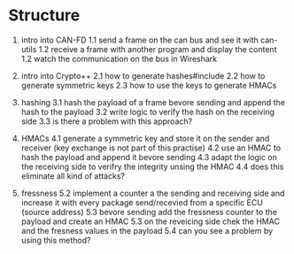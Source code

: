 # Structure

1. intro into CAN-FD
1.1 send a frame on the can bus and see it with can-utils
1.2 receive a frame with another program and display the content
1.2 watch the communication on the bus in Wireshark

2. intro into Crypto++
2.1 how to generate hashes#include <cassert>
2.2 how to generate symmetric keys
2.3 how to use the keys to generate HMACs

3. hashing
3.1 hash the payload of a frame bevore sending and append the hash to the payload
3.2 write logic to verify the hash on the receiving side
3.3 is there a problem with this approach?

4. HMACs
4.1 generate a symmetric key and store it on the sender and receiver (key exchange is not part of this practise)
4.2 use an HMAC to hash the payload and append it bevore sending
4.3 adapt the logic on the receiving side to verifry the integrity unsing the HMAC
4.4 does this eliminate all kind of attacks?

5. fressness
5.2 implement a counter a the sending and receiving side and increase it with every package send/recevied from a specific ECU (source address)
5.3 bevore sending add the fressness counter to the payload and create an HMAC
5.3 on the reveicing side chek the HMAC and the fresness values in the payload
5.4 can you see a problem by using this method?
